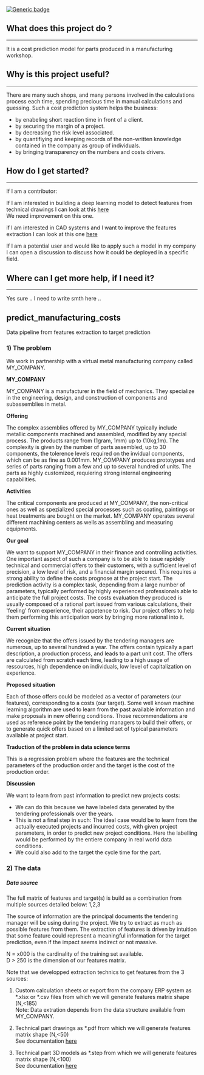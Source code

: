 [![Generic badge](https://img.shields.io/badge/Offline_View-Open-Blue.svg)](https://nbviewer.jupyter.org/github/BruSunshine/manufacturing_costs_prediction/blob/main/project_eda.ipynb)


## What does this project do ?
----- 
It is a cost prediction model for parts produced in a manufacturing workshop.

## Why is this project useful?
-----
There are many such shops, and many persons involved in the calculations process each time, spending precious time in manual calculations and guessing.
Such a cost prediction system helps the business:  
- by enabeling short reaction time in front of a client. 
- by securing the margin of a project.
- by decreasing the risk level associated.
- by quantifiying and keeping records of the non-written knowledge contained in the company as group of individuals.
- by bringing transparency on the numbers and costs drivers.

## How do I get started?
-----

If I am a contributor:

If I am interested in building a deep learning model to detect features from technical drawings I can look at this [here](https://github.com/BruSunshine/features_extractor_2Dpdf/blob/main/README.md)  
We need improvement on this one.

if I am interested in CAD systems and I want to improve the features extraction I can look at this one [here](https://github.com/BruSunshine/features_extractor_3Dstep/blob/main/README.md)  

If I am a potential user and would like to apply such a model in my company I can open a discussion to discuss how it could be deployed in a specific field.  

## Where can I get more help, if I need it?
-----
 Yes sure .. I need to write smth here ..


## predict_manufacturing_costs
Data pipeline from features extraction to target prediction

### 1) The problem

We work in partnership with a virtual metal manufacturing company called MY_COMPANY.

**MY_COMPANY**  

MY_COMPANY is a manufacturer in the field of mechanics. They specialize in the engineering, design, and construction of components and subassemblies in metal.

**Offering**  

The complex assemblies offered by MY_COMPANY typically include metallic components machined and assembled, modified by any special process. The products range from (1gram, 1mm) up to (10kg,1m). The complexity is given by the number of parts assembled, up to 30 components, the tolerence levels required on the invidual components, which can be as fine as 0.001mm.
MY_COMPANY produces prototypes and series of parts ranging from a few and up to several hundred of units. The parts as highly customized, requiering strong internal engineering capabilities.

**Activities**  

The critical components are produced at MY_COMPANY, the non-critical ones as well as spezialized special processes such as coating, paintings or heat treatments are bought on the market.
MY_COMPANY operates several different machining centers as wells as assembling and measuring equipments.

**Our goal**  

We want to support MY_COMPANY in their finance and controlling activities.
One important aspect of such a company is to be able to issue rapidely technical and commercial offers to their customers, with a sufficient level of precision, a low level of risk, and a financial margin secured. This requires a strong ability to define the costs prognose at the project start.
The prediction activity is a complex task, depending from a large number of parameters, typically performed by highly experienced professionals able to anticipate the full project costs.
The costs evaluation they produced is usually composed of a rational part issued from various calculations, their 'feeling' from experience, their appetence to risk.
Our project offers to help them performing this anticipation work by bringing more rational into it.

**Current situation**  

We recognize that the offers issued by the tendering managers are numerous, up to several hundred a year.
The offers contain typically a part description, a production process, and leads to a part unit cost.
The offers are calculated from scratch each time, leading to a high usage of ressources, high dependence on individuals, low level of capitalization on experience. 

**Proposed situation**  

Each of those offers could be modeled as a vector of parameters (our features), corresponding to a costs (our target). Some well known machine learning algorithm are used to learn from the past available information and make proposals in new offering conditions. Those recommendations are used as reference point by the tendering managers to build their offers, or to generate quick offers based on a limited set of typical parameters available at project start.

**Traduction of the problem in data science terms**  

This is a regression problem where the features are the technical parameters of the production order and the target is the cost of the production order.  

**Discussion**  

We want to learn from past information to predict new projects costs:
- We can do this because we have labeled data generated by the tendering professionals over the years.
- This is not a final step in such: The ideal case would be to learn from the actually executed projects and incurred costs, with given project parameters, in order to predict new project conditions. Here the labelling would be performed by the entiere company in real world data conditions.
- We could also add to the target the cycle time for the part.

### 2) The data

##### Data source

The full matrix of features and target(s) is build as a combination from multiple sources detailed below: 1,2,3  

The source of information are the principal documents the tendering manager will be using during the project. We try to extract as much as possible features from them. The extraction of features is driven by intuition that some feature could represent a meaningful information for the target prediction, even if the impact seems indirect or not massive.

N = x000 is the cardinality of the training set available.  
D > 250 is the dimension of our features matrix.  

Note that we developped extraction technics to get features from the 3 sources:

1. Custom calculation sheets or export from the company ERP system as *.xlsx or *.csv files from which we will generate features matrix shape (N,<185)  
Note: Data extration depends from the data structure available from MY_COMPANY.

2. Technical part drawings as \*.pdf from which we will generate features matrix shape (N,<50)  
See documentation [here](https://github.com/BruSunshine/features_extractor_2Dpdf/blob/main/README.md)

3. Technical part 3D models as *.step from which we will generate features matrix shape (N,<100)  
See documentation [here](https://github.com/BruSunshine/features_extractor_3Dstep/blob/main/README.md)




